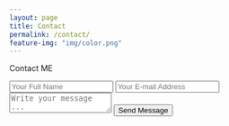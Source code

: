 ```yaml
---
layout: page
title: Contact
permalink: /contact/
feature-img: "img/color.png"
---
```


Contact ME

<form action="https://getsimpleform.com/messages?form_api_token=form_api_token=507c49c46e77f83c71f31ac957c77fef" method="post">
  <!-- the redirect_to is optional, the form will redirect to the referrer on submission -->
  <input type='hidden' name='redirect_to' value='https://napratt.com' />

  <input type='text' name='name' placeholder='Your Full Name' />

  <input type='email' name='email' placeholder='Your E-mail Address' />

  <textarea name='message' placeholder='Write your message ...'></textarea>

  <input type='submit' value='Send Message' />
</form>
